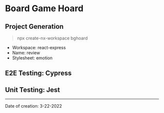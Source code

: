 # Board Game Hoard

## Project Generation

> npx create-nx-workspace bghoard

- Workspace: react-express
- Name: review
- Stylesheet: emotion

## E2E Testing: Cypress

## Unit Testing: Jest

---

Date of creation: 3-22-2022
